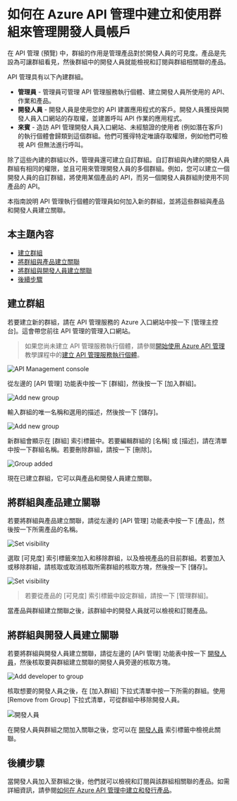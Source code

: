 <properties pageTitle="How to create and use groups to manage developer accounts in Azure API Management" metaKeywords="" description="Learn how to manage developer accounts using groups in Azure API Management" metaCanonical="" services="" documentationCenter="API Management" title="How to create and use groups to manage developer accounts in Azure API Management" authors="sdanie" solutions="" manager="" editor="" />

<tags ms.service="api-management" ms.workload="mobile" ms.tgt_pltfrm="na" ms.devlang="na" ms.topic="article" ms.date="01/01/1900" ms.author="sdanie"></tags>

# 如何在 Azure API 管理中建立和使用群組來管理開發人員帳戶

在 API 管理 (預覽) 中，群組的作用是管理產品對於開發人員的可見度。產品是先設為可讓群組看見，然後群組中的開發人員就能檢視和訂閱與群組相關聯的產品。

API 管理具有以下內建群組。

-   **管理員** - 管理員可管理 API 管理服務執行個體、建立開發人員所使用的 API、作業和產品。
-   **開發人員** - 開發人員是使用您的 API 建置應用程式的客戶。開發人員獲授與開發人員入口網站的存取權，並建置呼叫 API 作業的應用程式。
-   **來賓** - 造訪 API 管理開發人員入口網站、未經驗證的使用者 (例如潛在客戶) 的執行個體會歸類到這個群組。他們可獲得特定唯讀存取權限，例如他們可檢視 API 但無法進行呼叫。

除了這些內建的群組以外，管理員還可建立自訂群組。自訂群組與內建的開發人員群組有相同的權限，並且可用來管理開發人員的多個群組。例如，您可以建立一個開發人員的自訂群組，將使用某個產品的 API，而另一個開發人員群組則使用不同產品的 API。

本指南說明 API 管理執行個體的管理員如何加入新的群組，並將這些群組與產品和開發人員建立關聯。

## 本主題內容

-   [建立群組][建立群組]
-   [將群組與產品建立關聯][將群組與產品建立關聯]
-   [將群組與開發人員建立關聯][將群組與開發人員建立關聯]
-   [後續步驟][後續步驟]

## <a name="create-group"> </a>建立群組

若要建立新的群組，請在 API 管理服務的 Azure 入口網站中按一下 [管理主控台]。這會帶您前往 API 管理的管理入口網站。

> 如果您尚未建立 API 管理服務執行個體，請參閱[開始使用 Azure API 管理][開始使用 Azure API 管理]教學課程中的[建立 API 管理服務執行個體][建立 API 管理服務執行個體]。

![API Management console][API Management console]

從左邊的 [API 管理] 功能表中按一下 [群組]，然後按一下 [加入群組]。

![Add new group][Add new group]

輸入群組的唯一名稱和選用的描述，然後按一下 [儲存]。

![Add new group][1]

新群組會顯示在 [群組] 索引標籤中。若要編輯群組的 [名稱] 或 [描述]，請在清單中按一下群組名稱。若要刪除群組，請按一下 [刪除]。

![Group added][Group added]

現在已建立群組，它可以與產品和開發人員建立關聯。

## <a name="associate-group-product"> </a>將群組與產品建立關聯

若要將群組與產品建立關聯，請從左邊的 [API 管理] 功能表中按一下 [產品]，然後按一下所需產品的名稱。

![Set visibility][Set visibility]

選取 [可見度] 索引標籤來加入和移除群組，以及檢視產品的目前群組。若要加入或移除群組，請核取或取消核取所需群組的核取方塊，然後按一下 [儲存]。

![Set visibility][2]

> 若要從產品的 [可見度] 索引標籤中設定群組，請按一下 [管理群組]。

當產品與群組建立關聯之後，該群組中的開發人員就可以檢視和訂閱產品。

## <a name="associate-group-developer"> </a>將群組與開發人員建立關聯

若要將群組與開發人員建立關聯，請從左邊的 [API 管理] 功能表中按一下 [開發人員]，然後核取要與群組建立關聯的開發人員旁邊的核取方塊。

![Add developer to group][Add developer to group]

核取想要的開發人員之後，在 [加入群組] 下拉式清單中按一下所需的群組。使用 [Remove from Group] 下拉式清單，可從群組中移除開發人員。

![開發人員][開發人員]

在開發人員與群組之間加入關聯之後，您可以在 [開發人員] 索引標籤中檢視此關聯。

## <a name="next-steps"> </a>後續步驟

當開發人員加入至群組之後，他們就可以檢視和訂閱與該群組相關聯的產品。如需詳細資訊，請參閱[如何在 Azure API 管理中建立和發行產品][如何在 Azure API 管理中建立和發行產品]。

  [建立群組]: #create-group
  [將群組與產品建立關聯]: #associate-group-product
  [將群組與開發人員建立關聯]: #associate-group-developer
  [後續步驟]: #next-steps
  [開始使用 Azure API 管理]: ../api-management-get-started
  [建立 API 管理服務執行個體]: ../api-management-get-started/#create-service-instance
  [API Management console]: ./media/api-management-howto-create-groups/api-management-management-console.png
  [Add new group]: ./media/api-management-howto-create-groups/api-management-add-group.png
  [1]: ./media/api-management-howto-create-groups/api-management-add-group-window.png
  [Group added]: ./media/api-management-howto-create-groups/api-management-new-group.png
  [Set visibility]: ./media/api-management-howto-create-groups/api-management-add-group-to-product.png
  [2]: ./media/api-management-howto-create-groups/api-management-add-group-to-product-visibility.png
  [Add developer to group]: ./media/api-management-howto-create-groups/api-management-add-group-to-developer.png
  [開發人員]: ./media/api-management-howto-create-groups/api-management-add-group-to-developer-saved.png
  [如何在 Azure API 管理中建立和發行產品]: ../api-management-howto-add-products
